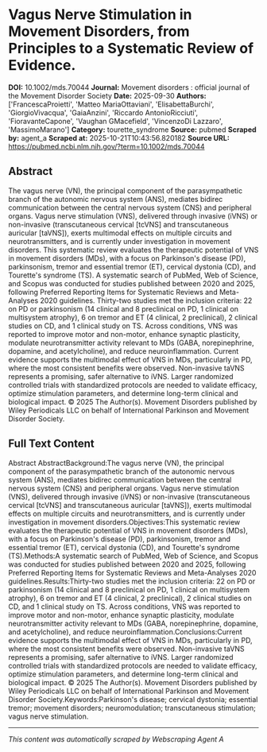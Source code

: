 # Vagus Nerve Stimulation in Movement Disorders, from Principles to a Systematic Review of Evidence.

**DOI:** 10.1002/mds.70044
**Journal:** Movement disorders : official journal of the Movement Disorder Society
**Date:** 2025-09-30
**Authors:** ['FrancescaProietti', 'Matteo MariaOttaviani', 'ElisabettaBurchi', 'GiorgioVivacqua', 'GaiaAnzini', 'Riccardo AntonioRicciuti', 'FioravanteCapone', 'Vaughan GMacefield', 'VincenzoDi Lazzaro', 'MassimoMarano']
**Category:** tourette_syndrome
**Source:** pubmed
**Scraped by:** agent_a
**Scraped at:** 2025-10-21T10:43:56.820182
**Source URL:** https://pubmed.ncbi.nlm.nih.gov/?term=10.1002/mds.70044

## Abstract

The vagus nerve (VN), the principal component of the parasympathetic branch of the autonomic nervous system (ANS), mediates bidirec communication between the central nervous system (CNS) and peripheral organs. Vagus nerve stimulation (VNS), delivered through invasive (iVNS) or non-invasive (transcutaneous cervical [tcVNS] and transcutaneous auricular [taVNS]), exerts multimodal effects on multiple circuits and neurotransmitters, and is currently under investigation in movement disorders.
This systematic review evaluates the therapeutic potential of VNS in movement disorders (MDs), with a focus on Parkinson's disease (PD), parkinsonism, tremor and essential tremor (ET), cervical dystonia (CD), and Tourette's syndrome (TS).
A systematic search of PubMed, Web of Science, and Scopus was conducted for studies published between 2020 and 2025, following Preferred Reporting Items for Systematic Reviews and Meta-Analyses 2020 guidelines.
Thirty-two studies met the inclusion criteria: 22 on PD or parkinsonism (14 clinical and 8 preclinical on PD, 1 clinical on multisystem atrophy), 6 on tremor and ET (4 clinical, 2 preclinical), 2 clinical studies on CD, and 1 clinical study on TS. Across conditions, VNS was reported to improve motor and non-motor, enhance synaptic plasticity, modulate neurotransmitter activity relevant to MDs (GABA, norepinephrine, dopamine, and acetylcholine), and reduce neuroinflammation.
Current evidence supports the multimodal effect of VNS in MDs, particularly in PD, where the most consistent benefits were observed. Non-invasive taVNS represents a promising, safer alternative to iVNS. Larger randomized controlled trials with standardized protocols are needed to validate efficacy, optimize stimulation parameters, and determine long-term clinical and biological impact. © 2025 The Author(s). Movement Disorders published by Wiley Periodicals LLC on behalf of International Parkinson and Movement Disorder Society.

## Full Text Content

Abstract AbstractBackground:The vagus nerve (VN), the principal component of the parasympathetic branch of the autonomic nervous system (ANS), mediates bidirec communication between the central nervous system (CNS) and peripheral organs. Vagus nerve stimulation (VNS), delivered through invasive (iVNS) or non-invasive (transcutaneous cervical [tcVNS] and transcutaneous auricular [taVNS]), exerts multimodal effects on multiple circuits and neurotransmitters, and is currently under investigation in movement disorders.Objectives:This systematic review evaluates the therapeutic potential of VNS in movement disorders (MDs), with a focus on Parkinson's disease (PD), parkinsonism, tremor and essential tremor (ET), cervical dystonia (CD), and Tourette's syndrome (TS).Methods:A systematic search of PubMed, Web of Science, and Scopus was conducted for studies published between 2020 and 2025, following Preferred Reporting Items for Systematic Reviews and Meta-Analyses 2020 guidelines.Results:Thirty-two studies met the inclusion criteria: 22 on PD or parkinsonism (14 clinical and 8 preclinical on PD, 1 clinical on multisystem atrophy), 6 on tremor and ET (4 clinical, 2 preclinical), 2 clinical studies on CD, and 1 clinical study on TS. Across conditions, VNS was reported to improve motor and non-motor, enhance synaptic plasticity, modulate neurotransmitter activity relevant to MDs (GABA, norepinephrine, dopamine, and acetylcholine), and reduce neuroinflammation.Conclusions:Current evidence supports the multimodal effect of VNS in MDs, particularly in PD, where the most consistent benefits were observed. Non-invasive taVNS represents a promising, safer alternative to iVNS. Larger randomized controlled trials with standardized protocols are needed to validate efficacy, optimize stimulation parameters, and determine long-term clinical and biological impact. © 2025 The Author(s). Movement Disorders published by Wiley Periodicals LLC on behalf of International Parkinson and Movement Disorder Society.Keywords:Parkinson's disease; cervical dystonia; essential tremor; movement disorders; neuromodulation; transcutaneous stimulation; vagus nerve stimulation.

---
*This content was automatically scraped by Webscraping Agent A*
